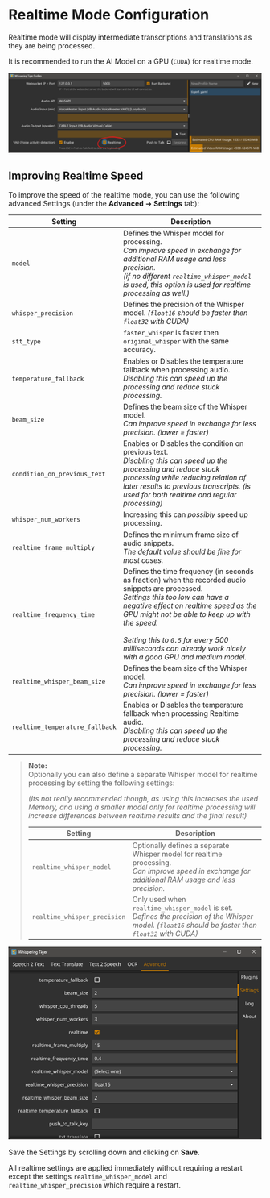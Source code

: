 # Realtime Mode Configuration

Realtime mode will display intermediate transcriptions and translations as they are being processed.

It is recommended to run the AI Model on a GPU (`CUDA`) for realtime mode.

![realtime-profile-option.png](images%2Frealtime-profile-option.png)

## Improving Realtime Speed
To improve the speed of the realtime mode, you can use the following advanced Settings (under the **Advanced -> Settings** tab):

| Setting                         | Description                                                                                                                                                                                                                                                                                                                                             |
|---------------------------------|---------------------------------------------------------------------------------------------------------------------------------------------------------------------------------------------------------------------------------------------------------------------------------------------------------------------------------------------------------|
| `model`                         | Defines the Whisper model for processing.<br>_Can improve speed in exchange for additional RAM usage and less precision.<br>(if no different `realtime_whisper_model` is used, this option is used for realtime processing as well.)_                                                                                                                   |
| `whisper_precision`             | Defines the precision of the Whisper model. _(`float16` should be faster then `float32` with CUDA)_                                                                                                                                                                                                                                                     |
| `stt_type`                      | `faster_whisper` is faster then `original_whisper` with the same accuracy.                                                                                                                                                                                                                                                                              |
| `temperature_fallback`          | Enables or Disables the temperature fallback when processing audio.<br>_Disabling this can speed up the processing and reduce stuck processing._                                                                                                                                                                                                        |
| `beam_size`                     | Defines the beam size of the Whisper model.<br>_Can improve speed in exchange for less precision. (lower = faster)_                                                                                                                                                                                                                                     |
| `condition_on_previous_text`    | Enables or Disables the condition on previous text.<br>_Disabling this can speed up the processing and reduce stuck processing while reducing relation of later results to previous transcripts. (is used for both realtime and regular processing)_                                                                                                    |
| `whisper_num_workers`           | Increasing this can _possibly_ speed up processing.                                                                                                                                                                                                                                                                                                     |
| `realtime_frame_multiply`       | Defines the minimum frame size of audio snippets.<br>_The default value should be fine for most cases._                                                                                                                                                                                                                                                 |
| `realtime_frequency_time`       | Defines the time frequency (in seconds as fraction) when the recorded audio snippets are processed.<br>_Settings this too low can have a negative effect on realtime speed as the GPU might not be able to keep up with the speed._<br><br>_Setting this to `0.5` for every 500 milliseconds can already work nicely with a good GPU and medium model._ |
| `realtime_whisper_beam_size`    | Defines the beam size of the Whisper model.<br>_Can improve speed in exchange for less precision. (lower = faster)_                                                                                                                                                                                                                                     |
| `realtime_temperature_fallback` | Enables or Disables the temperature fallback when processing Realtime audio.<br>_Disabling this can speed up the processing and reduce stuck processing._                                                                                                                                                                                               |

> **Note:**
> <br>
> Optionally you can also define a separate Whisper model for realtime processing by setting the following settings:
> 
> _(Its not really recommended though, as using this increases the used Memory, and using a smaller model only for realtime processing will increase differences between realtime results and the final result)_
> 
> | Setting                      | Description                                                                                                                                            |
> |--------------------------------------------------------------------------------------------------------------------------------------------------------|---------------------------------------------------------------------------------------------------------------------------------------------------------|
> | `realtime_whisper_model`     | Optionally defines a separate Whisper model for realtime processing.<br>_Can improve speed in exchange for additional RAM usage and less precision._   |
> | `realtime_whisper_precision` | Only used when `realtime_whisper_model` is set.<br>_Defines the precision of the Whisper model. (`float16` should be faster then `float32` with CUDA)_ |

![realtime-settings.png](images%2Frealtime-settings.png)

Save the Settings by scrolling down and clicking on **Save**.

All realtime settings are applied immediately without requiring a restart
except the settings `realtime_whisper_model` and `realtime_whisper_precision` which require a restart.
